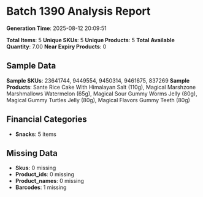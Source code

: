 # Batch 1390 Analysis Report

**Generation Time**: 2025-08-12 20:09:51

**Total Items**: 5
**Unique SKUs**: 5
**Unique Products**: 5
**Total Available Quantity**: 7.00
**Near Expiry Products**: 0

## Sample Data
**Sample SKUs**: 23641744, 9449554, 9450314, 9461675, 837269
**Sample Products**: Sante Rice Cake With Himalayan Salt (110g), Magical Marshzone Marshmallows Watermelon (65g), Magical Sour Gummy Worms Jelly (80g), Magical Gummy Turtles Jelly (80g), Magical Flavors Gummy Teeth (80g)

## Financial Categories
- **Snacks**: 5 items

## Missing Data
- **Skus**: 0 missing
- **Product_ids**: 0 missing
- **Product_names**: 0 missing
- **Barcodes**: 1 missing
